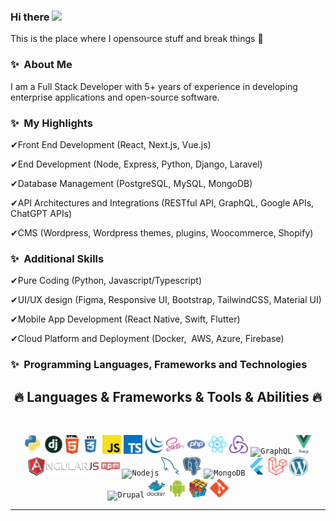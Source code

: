 ### Hi there <a href="https://www.gautamkrishnar.com/"><img src="https://media.giphy.com/media/hvRJCLFzcasrR4ia7z/giphy.gif" width="5%"></a>
This is the place where I opensource stuff and break things :rofl:

### ✨&nbsp; About Me

I am a Full Stack Developer with 5+ years of experience in developing enterprise applications and open-source software.


### ✨&nbsp; My Highlights

  <p>✔Front End Development (React, Next.js, Vue.js)</p>
  <p>✔End Development (Node, Express, Python, Django, Laravel)</p>
  <p>✔Database Management (PostgreSQL, MySQL, MongoDB)</p>
  <p>✔API Architectures and Integrations (RESTful API, GraphQL, Google APIs, ChatGPT APIs)</p>
  <p>✔CMS (Wordpress, Wordpress themes, plugins, Woocommerce, Shopify)</p>

### ✨&nbsp; Additional Skills

  <p>✔Pure Coding (Python, Javascript/Typescript)</p>
  <p>✔UI/UX design (Figma, Responsive UI, Bootstrap, TailwindCSS, Material UI)</p>
  <p>✔Mobile App Development (React Native, Swift, Flutter)</p>
  <p>✔Cloud Platform and Deployment (Docker,  AWS, Azure, Firebase)</p>

### ✨&nbsp; Programming Languages, Frameworks and Technologies
<h2 align="center">🔥 Languages & Frameworks & Tools & Abilities 🔥</h2>
<br>
<p align="center">
  <code><img title="Python" height="30" src="images/python-original.svg"></code>
  <code><img title="Django" height="30" src="images/django.png"></code>
  <code><img title="HTML5" height="30" src="images/html5.svg"></code>
  <code><img title="CSS" height="30" src="images/css.svg"></code>
  <code><img title="Javascript" height="30" src="images/javascript.svg"></code>
  <code><img title="Typescript" height="30" src="images/typescript.png"></code>
  <code><img title="JQuery" height="30" src="images/jquery-original.svg"></code>
  <code><img title="SASS" height="30" src="images/sass.svg"></code>
  <code><img title="PHP" height="30" src="images/php.svg"></code>
  <code><img title="React" height="30" src="images/react-original.svg"></code>
  <code><img title="Redux" height="30" src="images/redux.svg"></code>
  <code><img title="GraphQL" height="30" src="https://cdn.jsdelivr.net/gh/devicons/devicon/icons/graphql/graphql-plain.svg"></code>
  <code><img title="Vue" height="30" src="https://raw.githubusercontent.com/devicons/devicon/master/icons/vuejs/vuejs-original-wordmark.svg"></code>
  <code><img title="AngularJS" height="30" src="images/angularjs.png"></code>
  <code><img title="npm" height="30" src="images/npm.svg"></code>
  <code><img title="Nodejs" height="30" src="https://cdn.jsdelivr.net/gh/devicons/devicon/icons/nodejs/nodejs-original.svg"></code>
  <code><img title="MySQL" height="30" src="images/mysql.svg"></code>
  <code><img title="PostgreSQL" height="30" src="images/postgresql.svg"></code>
  <code><img title="MongoDB" height="30" src="https://cdn.jsdelivr.net/gh/devicons/devicon/icons/mongodb/mongodb-original.svg"></code>
  <code><img title="Flutter" height="30" src="images/flutter.png"></code>
  <code><img title="Laravel" height="30" src="images/laravel.png"></code>
  <code><img title="WordPress" height="30" src="images/wordpress.png"></code>
  <code><img title="Drupal" height="30" src="images/drupal"></code>
  <code><img title="Docker" height="30" src="https://raw.githubusercontent.com/devicons/devicon/master/icons/docker/docker-original-wordmark.svg"></code>
  <code><img title="Android" height="30" src="images/android.svg"></code>
  <code><img title="Problem Solving" height="30" src="images/problemSolving.png"></code>
  <code><img title="Git" height="30" src="images/git-original.svg"></code>

</p>
<hr>
